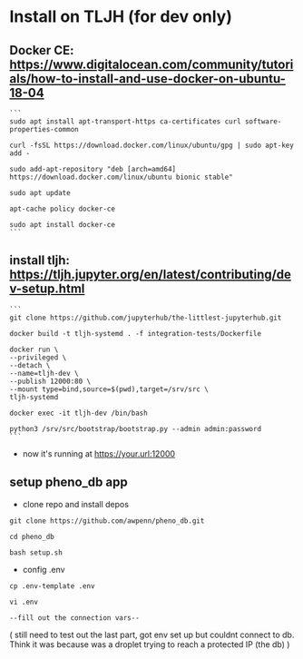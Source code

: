 # Install on TLJH (for dev only)

## Docker CE: https://www.digitalocean.com/community/tutorials/how-to-install-and-use-docker-on-ubuntu-18-04
    ```
    sudo apt install apt-transport-https ca-certificates curl software-properties-common

    curl -fsSL https://download.docker.com/linux/ubuntu/gpg | sudo apt-key add -

    sudo add-apt-repository "deb [arch=amd64] https://download.docker.com/linux/ubuntu bionic stable"

    sudo apt update

    apt-cache policy docker-ce

    sudo apt install docker-ce
    ```

## install tljh: https://tljh.jupyter.org/en/latest/contributing/dev-setup.html
    ```
    git clone https://github.com/jupyterhub/the-littlest-jupyterhub.git
    
    docker build -t tljh-systemd . -f integration-tests/Dockerfile 

    docker run \
    --privileged \
    --detach \
    --name=tljh-dev \
    --publish 12000:80 \
    --mount type=bind,source=$(pwd),target=/srv/src \
    tljh-systemd

    docker exec -it tljh-dev /bin/bash

    python3 /srv/src/bootstrap/bootstrap.py --admin admin:password
    ```
- now it's running at https://your.url:12000

## setup pheno_db app
- clone repo and install depos
```
git clone https://github.com/awpenn/pheno_db.git

cd pheno_db

bash setup.sh
```
- config .env
```
cp .env-template .env

vi .env

--fill out the connection vars--
```

( still need to test out the last part, got env set up but couldnt connect to db.  Think it was because was a droplet trying to reach a protected IP (the db) )